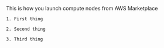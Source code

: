 This is how you launch compute nodes from AWS Marketplace

    1. First thing

    2. Second thing

    3. Third thing
